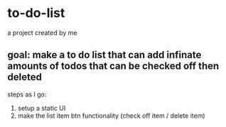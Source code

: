 # to-do-list
 a project created by me
## goal: make a to do list that can add infinate amounts of todos that can be checked off then deleted

steps as I go:
1. setup a static UI 
2. make the list item btn functionality (check off item / delete item)
